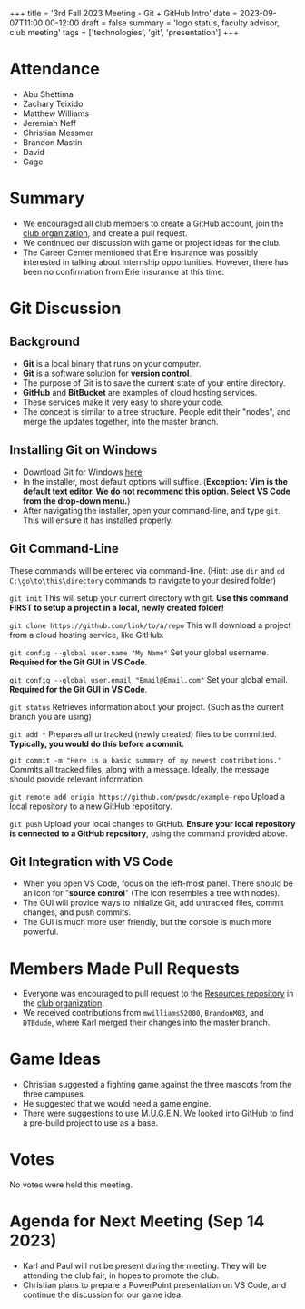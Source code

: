 +++
title = '3rd Fall 2023 Meeting - Git + GitHub Intro'
date = 2023-09-07T11:00:00-12:00
draft = false
summary = 'logo status, faculty advisor, club meeting'
tags = ['technologies', 'git', 'presentation']
+++

# Attendance

- Abu Shettima
- Zachary Teixido
- Matthew Williams
- Jeremiah Neff
- Christian Messmer
- Brandon Mastin
- David
- Gage
  
# Summary

- We encouraged all club members to create a GitHub account, join the [club organization](https://github.com/pwsdc), and create a pull request.
- We continued our discussion with game or project ideas for the club.
- The Career Center mentioned that Erie Insurance was possibly interested in talking about internship opportunities. However, there has been no confirmation from Erie Insurance at this time.

# Git Discussion

## Background

- **Git** is a local binary that runs on your computer.
- **Git** is a software solution for **version control**.
- The purpose of Git is to save the current state of your entire directory.
- **GitHub** and **BitBucket** are examples of cloud hosting services.
- These services make it very easy to share your code.
- The concept is similar to a tree structure. People edit their "nodes", and merge the updates together, into the master branch.

## Installing Git on Windows

- Download Git for Windows [here](https://git-scm.com/download/win)
- In the installer, most default options will suffice. (**Exception: Vim is the default text editor. We do not recommend this option. Select VS Code from the drop-down menu.**)
- After navigating the installer, open your command-line, and type `git`. This will ensure it has installed properly.

## Git Command-Line

These commands will be entered via command-line. (Hint: use `dir` and `cd C:\go\to\this\directory` commands to navigate to your desired folder)

`git init`
This will setup your current directory with git. **Use this command FIRST to setup a project in a local, newly created folder!**

`git clone https://github.com/link/to/a/repo`
This will download a project from a cloud hosting service, like GitHub.

`git config --global user.name "My Name"` 
Set your global username. **Required for the Git GUI in VS Code**.

`git config --global user.email "Email@Email.com"`
Set your global email. **Required for the Git GUI in VS Code**.

`git status`
Retrieves information about your project. (Such as the current branch you are using)

`git add *`
Prepares all untracked (newly created) files to be committed. **Typically, you would do this before a commit.**

`git commit -m "Here is a basic summary of my newest contributions."`
Commits all tracked files, along with a message. Ideally, the message should provide relevant information.

`git remote add origin https://github.com/pwsdc/example-repo`
Upload a local repository to a new GitHub repository.

`git push`
Upload your local changes to GitHub. **Ensure your local repository is connected to a GitHub repository**, using the command provided above.

## Git Integration with VS Code

- When you open VS Code, focus on the left-most panel. There should be an icon for "**source control**" (The icon resembles a tree with nodes).
- The GUI will provide ways to initialize Git, add untracked files, commit changes, and push commits.
- The GUI is much more user friendly, but the console is much more powerful.

# Members Made Pull Requests 

- Everyone was encouraged to pull request to the [Resources repository](https://github.com/pwsdc/resources) in the [club organization](https://github.com/pwsdc/).
- We received contributions from `mwilliams52000`, `BrandonM03`, and `DTBdude`, where Karl merged their changes into the master branch.

# Game Ideas

- Christian suggested a fighting game against the three mascots from the three campuses.
- He suggested that we would need a game engine.
- There were suggestions to use M.U.G.E.N. We looked into GitHub to find a pre-build project to use as a base.

# Votes

No votes were held this meeting.

# Agenda for Next Meeting (Sep 14 2023)

- Karl and Paul will not be present during the meeting. They will be attending the club fair, in hopes to promote the club.
- Christian plans to prepare a PowerPoint presentation on VS Code, and continue the discussion for our game idea.
